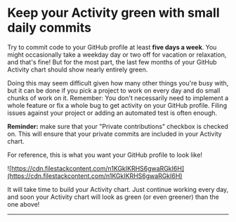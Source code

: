 # Keep your Activity green with small daily commits

Try to commit code to your GitHub profile at least **five days a week**. You might occasionally take a weekday day or two off for vacation or relaxation, and that's fine! But for the most part, the last few months of your GitHub Activity chart should show nearly entirely green.

 Doing this may seem difficult given how many other things you're busy with, but it can be done if you pick a project to work on every day and do small chunks of work on it. Remember: You don't necessarily need to implement a whole feature or fix a whole bug to get activity on your GitHub profile. Filing issues against your project or adding an automated test is often enough.

**Reminder:** make sure that your "Private contributions" checkbox is checked on. This will ensure that your private commits are included in your Activity chart.

For reference, this is what you want your GitHub profile to look like!

![https://cdn.filestackcontent.com/n1KGkIKRHS6gwaRGkI6H](https://cdn.filestackcontent.com/n1KGkIKRHS6gwaRGkI6H)

It will take time to build your Activity chart. Just continue working every day, and soon your Activity chart will look as green (or even greener) than the one above!


------